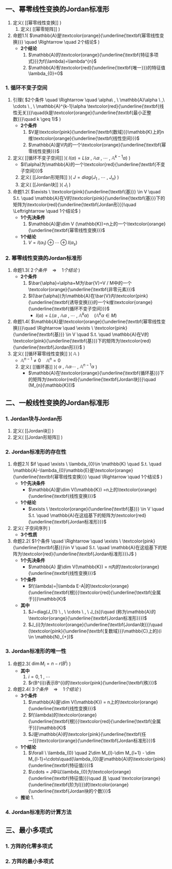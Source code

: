 ## 一、幂零线性变换的Jordan标准形

1. 定义(  [[幂零线性变换]]  )
	1. 定义(  [[幂零矩阵]]  )
2. 命题1.1(  $\mathbb{A}是\textcolor{orange}{\underline{\textbf{幂零线性变换}}} \quad \Rightarrow \quad 2个结论$  )
	- **2个结论**
		1. $\mathbb{A}的\textcolor{orange}{\underline{\textbf{特征多项式}}}为f(\lambda)=\lambda^{n}$
		2. $\mathbb{A}有\textcolor{red}{\underline{\textbf{唯一}}}的特征值\lambda_{0}=0$
### 1. 循环不变子空间

1. 引理(  $2个条件 \quad \Rightarrow \quad \alpha\ , \ \mathbb{A}\alpha \ ,\ \cdots \ , \ \mathbb{A}^{k-1}\alpha \textcolor{red}{\underline{\textbf{线性无关}}}\quad(k是\textcolor{orange}{\underline{\textbf{最小正整数}}}\quad k \geq 1)$  )
	- **2个条件**
		1. $V是\textcolor{pink}{\underline{\textbf{数域}}}\mathbb{K}上的n维\textcolor{orange}{\underline{\textbf{线性空间}}}$
		2. $\mathbb{A}是V内的一个\textcolor{orange}{\underline{\textbf{幂零线性变换}}}$
3. 定义(  [[循环不变子空间]]  )(  $I(\alpha)=L(\alpha\ , \ \mathbb{A}\alpha \ , \ \cdots \ , \ \mathbb{A}^{k-1}\alpha)$  )
	- $I(\alpha)为\mathbb{A}的一个\textcolor{red}{\underline{\textbf{不变子空间}}}$
	2. 定义(  [[Jordan形矩阵]]  )(  $J=diag\{J_{1} \ , \ \cdots \ , \ J_{n}\}$  )
	3. 定义(  [[Jordan块]]  )(  $J_{i}$  )
5. 命题1.2(  $\exists \ \textcolor{pink}{\underline{\textbf{基}}} \in V \quad S.t. \quad \mathbb{A}在V的\textcolor{pink}{\underline{\textbf{基}}}下的矩阵为\textcolor{red}{\underline{\textbf{Jordan形}}}\quad \Leftrightarrow \quad  1个结论$  )
	- **1个先决条件**
		1. $\mathbb{A}是\dim V (\mathbb{K})=n上的一个\textcolor{orange}{\underline{\textbf{幂零线性变换}}}$
	- **1个结论**
		1. $V= I(\alpha_{1}) \oplus \cdots \oplus I(\alpha_{s})$
### 2. 幂零线性变换的Jordan标准形

1. 命题1.3(  $2个条件\quad \Rightarrow \quad 1个结论$  )
	- **2个条件**
		1. $\bar{\alpha}=\alpha+M为\bar{V}=V / M中的一个\textcolor{orange}{\underline{\textbf{非零元素}}}$
		2. $I(\bar{\alpha})为\mathbb{A}在\bar{V}内\textcolor{pink}{\underline{\textbf{诱导变换}}}的一个k维\textcolor{orange}{\underline{\textbf{循环不变子空间}}}$
			- $I(\alpha)=L(\alpha \ , \ \mathbb{A}\alpha \ , \ \cdots \ , \ \mathbb{A}^{k}\alpha) \quad (\mathbb{A}^{k}\alpha \in M)$
1. 命题1.4(  $\mathbb{A}是\textcolor{orange}{\underline{\textbf{幂零线性变换}}}\quad \Rightarrow \quad \exists \ \textcolor{pink}{\underline{\textbf{基}}} \in V \quad S.t. \quad \mathbb{A}在V的\textcolor{pink}{\underline{\textbf{基}}}下的矩阵为\textcolor{red}{\underline{\textbf{Jordan形}}}$  )
2. 定义(  [[循环幂零线性变换]]  )(  $\mathbb{A}$  )
	- $\mathbb{A}^{n-1}\neq 0 \quad \mathbb{A}^{n}=0$
	2. 定义(  [[循环基]]  )(  $\alpha \ , \ \mathbb{A}\alpha \cdots \ , \ \mathbb{A}^{n-1}\alpha$  )
		- $\mathbb{A}在\textcolor{orange}{\underline{\textbf{循环基}}}下的矩阵为\textcolor{red}{\underline{\textbf{Jordan块}}}\quad (M_{n}(\mathbb{K}))$
## 二、一般线性变换的Jordan标准形

### 1. Jordan块与Jordan形

1. 定义(  [[Jordan块]]  )
2. 定义(  [[Jordan形矩阵]]  )
### 2. Jordan标准形的存在性

1. 命题2.1(  $if \quad \exists \ \lambda_{0}\in \mathbb{K} \quad S.t. \quad \mathbb{A}-\lambda_{0}\mathbb{E}是\textcolor{orange}{\underline{\textbf{幂零线性变换}}} \quad \Rightarrow \quad 1个结论$  )
	- **1个先决条件**
		- $\mathbb{A}是\dim V(\mathbb{K}) =n上的\textcolor{orange}{\underline{\textbf{线性变换}}}$
	- **1个结论**
		- $\exists \ \textcolor{orange}{\underline{\textbf{基}}} \in V \quad S.t. \quad \mathbb{A}在这组基下的矩阵为\textcolor{red}{\underline{\textbf{Jordan标准形}}}$
2. 定义(  子空间序列  )
	- **3个性质**
3. 命题2.2(  $1个条件 \quad \Rightarrow \quad \exists \ \textcolor{pink}{\underline{\textbf{基}}}\in V \quad S.t. \quad \mathbb{A}在这组基下的矩阵为\textcolor{red}{\underline{\textbf{Jordan标准形}}}J$  )
	- **1个先决条件**
		- $\mathbb{A} 是\dim V(\mathbb{K}) = n内的\textcolor{orange}{\underline{\textbf{线性变换}}}$
	- **1个条件**
		- $f(\lambda)=|\lambda E-A|的\textcolor{orange}{\underline{\textbf{根}}}\textcolor{red}{\underline{\textbf{全属于}}}\mathbb{K}$
	- **其中**
		1. $J=diag(J_{1} \ , \ \cdots \ , \ J_{s})\quad (称为\mathbb{A}的\textcolor{orange}{\underline{\textbf{Jordan标准形}}})$
		2. $J_{i}为\textcolor{orange}{\underline{\textbf{Jordan块}}}\quad (\textcolor{pink}{\underline{\textbf{复数域}}}\mathbb{C}上的)(i \in \mathbb{N}_{+})$
### 3. Jordan标准形的唯一性

1. 命题2.3(  $\dim M_{i}=n-r(B^{i})$  )
	- **其中**
		1. $i=0,1\ , \ \cdots$
		2. $r(B^{i})表示B^{i}的\textcolor{pink}{\underline{\textbf{秩}}}$
1. 命题2.4(  $3个条件\quad \Rightarrow \quad 1个结论$  )
	- **3个条件**
		1. $\mathbb{A}是\dim V(\mathbb{K}) = n上的\textcolor{orange}{\underline{\textbf{线性变换}}}$
		2. $f(\lambda)的\textcolor{orange}{\underline{\textbf{根}}}\textcolor{red}{\underline{\textbf{全属于}}}\mathbb{K}$
		3. $J是\mathbb{A}的\textcolor{pink}{\underline{\textbf{任一}}}\textcolor{orange}{\underline{\textbf{Jordan标准形}}}$
	- **1个结论**
		1. $\forall \ \lambda_{0} \quad  2\dim M_{l}-\dim M_{l+1} - \dim M_{l-1}=\cdots\quad(\lambda_{0}是\mathbb{A}的\textcolor{pink}{\underline{\textbf{特征值}}})$
		2. $\cdots = J中以\lambda_{0}为\textcolor{orange}{\underline{\textbf{特征值}}}\quad 且 \quad \textcolor{orange}{\underline{\textbf{阶为l}}}的\textcolor{orange}{\underline{\textbf{Jordan块的个数}}}$
	- **推论**
		1. 

### 4. Jordan标准形的计算方法
## 三、最小多项式

### 1. 方阵的化零多项式
### 2. 方阵的最小多项式